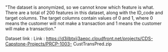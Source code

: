 "The dataset is anonymized, so we cannot know which feature is what. There are a total of 200 features in this dataset, along with the ID_code and target columns. The target columns contain values of 0 and 1, where 0 means the customer will not make a transaction and 1 means the customer will make a transaction."

Dataset link : Link : https://d3ilbtxij3aepc.cloudfront.net/projects/CDS-Capstone-Projects/PRCP-1003- CustTransPred.zip
